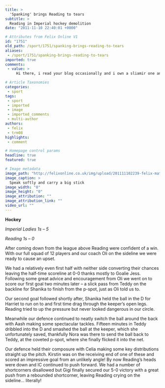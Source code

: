 ```yaml
---
title: >
  'Spanking' brings Reading to tears
subtitle: >
  Reading in Imperial hockey demolition
date: "2011-11-10 22:40:01 +0000"

# Attributes from Felix Online V1
id: "1751"
old_path: /sport/1751/spanking-brings-reading-to-tears
aliases:
 - /sport/1751/spanking-brings-reading-to-tears
imported: true
comments:
 - value: >
     Hi there, i read your blog occasionally and i own a sliamir one and iwas just wondering if you get a lot of spam remarks? If so how do youreduce it, any plugin or anything you can suggest?I get so much lately it's driving me insane so any support is very much appreciated.,After study a number of that the blog <a href="http://hbezzetkgn.com">arlietcs</a> on your web site now,we truly as if your means of blogging. I bookmarked it to my bookmark website list and you will be checking back soon. Pls take a look at myweb site also and tell me how you feel.

# Article Taxonomies
categories:
 - sport
tags:
 - sport
 - imported
 - image
 - imported_comments
 - multi-author
authors:
 - felix
 - trm08
highlights:
 - comment

# Homepage control params
headline: true
featured: true

# Image metadata
image_path: "http://felixonline.co.uk/img/upload/201111102239-felix-match%20report%20photo%201.jpg"
image_caption: >
  Speak softly and carry a big stick
image_width: "0"
image_height: "0"
image_attribution: ""
image_attribution_link: ""
video_url: ""
---
```


__Hockey__

_Imperial Ladies 1s – 5_

_Reading 1s – 0_

After coming down from the league above Reading were confident of a win. With our full squad of 12 players and our coach Oli on the sideline we were ready to cause an upset.

We had a relatively even first half with neither side converting their chances leaving the half-time scoreline at 0-0 thanks mostly to Goalie Jess. Following some great advice and encouragement from Oli we went on to score our first goal two minutes later – a slick pass from Teddy on the backline for Shanika to finish from the p-spot, just as Oli told us to.

Our second goal followed shortly after, Shanika held the ball in the D for Harriet to run on to and first time drag through the keeper’s open legs. Reading tried to up the pressure but never looked dangerous in our circle.

Meanwhile our defence continued to neatly switch the ball around the back with Aash making some spectacular tackles. Fifteen minutes in Teddy dribbled into the D and smashed the ball at the keeper, which she unfortunately saved, thankfully Nora was there to send the ball back to Teddy, at the coveted p-spot, where she finally flicked it into the net.

Our defence held their composure with Celia making some key distributions straight up the pitch. Kirstin was on the receiving end of one of these and scored an impressive goal from an unlikely angle! By now Reading’s heads were down and IC continued to push forward. We had a number of shortcorners disallowed but Gigi finally secured our 5-0 victory with a great push from a rebounded shortcorner, leaving Reading crying on the sideline... literally!
